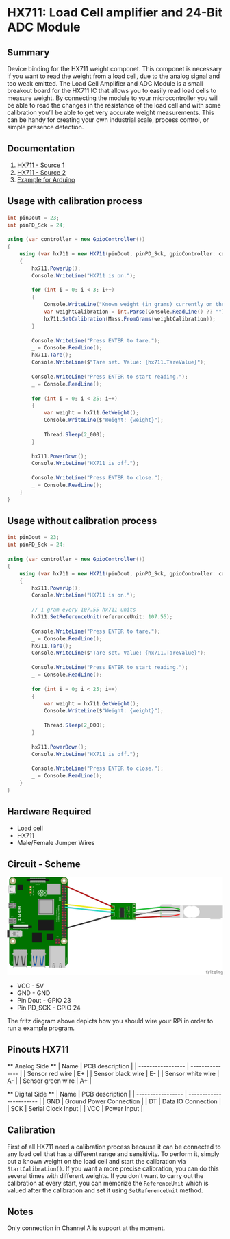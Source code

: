 ﻿# HX711: Load Cell amplifier and 24-Bit ADC Module

## Summary

Device binding for the HX711 weight componet. This componet is necessary if you want to read the weight from a load cell, due to the analog signal and too weak emitted.
The Load Cell Amplifier and ADC Module is a small breakout board for the HX711 IC that allows you to easily read load cells to measure weight. 
By connecting the module to your microcontroller you will be able to read the changes in the resistance of the load cell and with some calibration you’ll be able to get very accurate weight measurements. 
This can be handy for creating your own industrial scale, process control, or simple presence detection.

## Documentation

1. [HX711 - Source 1](https://homotix_it.e-mind.it/upld/repository/File/hx711.pdf)
2. [HX711 - Source 2](https://html.alldatasheet.com/html-pdf/1132222/AVIA/HX711/457/1/HX711.html)
3. [Example for Arduino](https://www.moreware.org/wp/blog/2020/06/09/arduino-come-funziona-la-board-per-celle-di-carico-hx711/)

## Usage with calibration process

```csharp
int pinDout = 23;
int pinPD_Sck = 24;

using (var controller = new GpioController())
{
    using (var hx711 = new HX711(pinDout, pinPD_Sck, gpioController: controller, shouldDispose: false))
    {
        hx711.PowerUp();
        Console.WriteLine("HX711 is on.");

        for (int i = 0; i < 3; i++)
        {
            Console.WriteLine("Known weight (in grams) currently on the scale:");
            var weightCalibration = int.Parse(Console.ReadLine() ?? "");
            hx711.SetCalibration(Mass.FromGrams(weightCalibration));
        }

        Console.WriteLine("Press ENTER to tare.");
        _ = Console.ReadLine();
        hx711.Tare();
        Console.WriteLine($"Tare set. Value: {hx711.TareValue}");

        Console.WriteLine("Press ENTER to start reading.");
        _ = Console.ReadLine();

        for (int i = 0; i < 25; i++)
        {
            var weight = hx711.GetWeight();
            Console.WriteLine($"Weight: {weight}");

            Thread.Sleep(2_000);
        }

        hx711.PowerDown();
        Console.WriteLine("HX711 is off.");

        Console.WriteLine("Press ENTER to close.");
        _ = Console.ReadLine();
    }
}
```

## Usage without calibration process

```csharp
int pinDout = 23;
int pinPD_Sck = 24;

using (var controller = new GpioController())
{
    using (var hx711 = new HX711(pinDout, pinPD_Sck, gpioController: controller, shouldDispose: false))
    {
        hx711.PowerUp();
        Console.WriteLine("HX711 is on.");

        // 1 gram every 107.55 hx711 units
        hx711.SetReferenceUnit(referenceUnit: 107.55);

        Console.WriteLine("Press ENTER to tare.");
        _ = Console.ReadLine();
        hx711.Tare();
        Console.WriteLine($"Tare set. Value: {hx711.TareValue}");

        Console.WriteLine("Press ENTER to start reading.");
        _ = Console.ReadLine();

        for (int i = 0; i < 25; i++)
        {
            var weight = hx711.GetWeight();
            Console.WriteLine($"Weight: {weight}");

            Thread.Sleep(2_000);
        }

        hx711.PowerDown();
        Console.WriteLine("HX711 is off.");

        Console.WriteLine("Press ENTER to close.");
        _ = Console.ReadLine();
    }
}
```

## Hardware Required

* Load cell
* HX711
* Male/Female Jumper Wires

## Circuit - Scheme

![Fritz diagram](raspberry_hx711_load_cell.png)

* VCC - 5V
* GND - GND
* Pin Dout - GPIO 23
* Pin PD_SCK - GPIO 24

The fritz diagram above depicts how you should wire your RPi in order to run a example program.

## Pinouts HX711

** Analog Side **
| Name              | PCB description |
| ----------------- | --------------- |
| Sensor red wire   | E+              |
| Sensor black wire | E-              |
| Sensor white wire | A-              |
| Sensor green wire | A+              |

** Digital Side **
| Name              | PCB description         |
| ----------------- | ----------------------- |
| GND               | Ground Power Connection |
| DT                | Data IO Connection      |
| SCK               | Serial Clock Input      |
| VCC               | Power Input             |

## Calibration

First of all HX711 need a calibration process because it can be connected to any load cell that has a different range and sensitivity.
To perform it, simply put a known weight on the load cell and start the calibration via `StartCalibration()`.
If you want a more precise calibration, you can do this several times with different weights.
If you don't want to carry out the calibration at every start, you can memorize the `ReferenceUnit` which is valued after the calibration and set it using `SetReferenceUnit` method.

## Notes

Only connection in Channel A is support at the moment.
